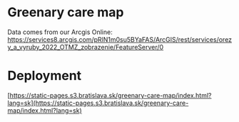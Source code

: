 # Greenary care map

Data comes from our Arcgis Online: https://services8.arcgis.com/pRlN1m0su5BYaFAS/ArcGIS/rest/services/orezy_a_vyruby_2022_OTMZ_zobrazenie/FeatureServer/0

# Deployment

[https://static-pages.s3.bratislava.sk/greenary-care-map/index.html?lang=sk](https://static-pages.s3.bratislava.sk/greenary-care-map/index.html?lang=sk)
